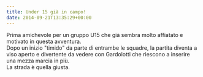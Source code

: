 ```yaml
---
title: Under 15 già in campo!
date: 2014-09-21T13:35:29+00:00
---
```

Prima amichevole per un gruppo U15 che già sembra molto affiatato e motivato in questa avventura.  
Dopo un inizio "timido" da parte di entrambe le squadre, la partita diventa a viso aperto e divertente da vedere con Gardolotti che riescono a inserire una mezza marcia in più.  
La strada è quella giusta.